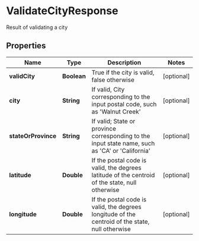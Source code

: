 

# ValidateCityResponse

Result of validating a city

## Properties

| Name | Type | Description | Notes |
|------------ | ------------- | ------------- | -------------|
|**validCity** | **Boolean** | True if the city is valid, false otherwise |  [optional] |
|**city** | **String** | If valid, City corresponding to the input postal code, such as &#39;Walnut Creek&#39; |  [optional] |
|**stateOrProvince** | **String** | If valid; State or province corresponding to the input state name, such as &#39;CA&#39; or &#39;California&#39; |  [optional] |
|**latitude** | **Double** | If the postal code is valid, the degrees latitude of the centroid of the state, null otherwise |  [optional] |
|**longitude** | **Double** | If the postal code is valid, the degrees longitude of the centroid of the state, null otherwise |  [optional] |



